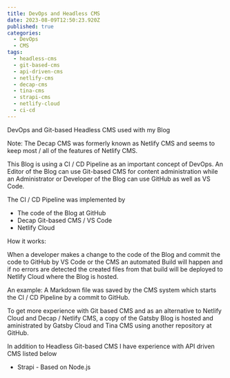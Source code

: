 ```yaml
---
title: DevOps and Headless CMS
date: 2023-08-09T12:50:23.920Z
published: true
categories:
  - DevOps
  - CMS
tags:
  - headless-cms
  - git-based-cms
  - api-driven-cms
  - netlify-cms
  - decap-cms
  - tina-cms
  - strapi-cms
  - netlify-cloud
  - ci-cd
---
```

DevOps and Git-based Headless CMS used with my Blog

Note: The Decap CMS was formerly known as Netlify CMS and seems to keep most / all of the features of Netlify CMS. 

This Blog is using a CI / CD Pipeline as an important concept of DevOps. An Editor of the Blog can use Git-based CMS for content administration while an Administrator or Developer of the Blog can use GitHub as well as VS Code.

The CI / CD Pipeline was implemented by

* The code of the Blog at GitHub
* Decap Git-based CMS / VS Code
* Netlify Cloud

How it works: 

When a developer makes a change to the code of the Blog and commit the code to GitHub by VS Code or the CMS an automated Build will happen and if no errors are detected the created files from that build will be deployed to Netlify Cloud where the Blog is hosted.

An example: A Markdown file was saved by the CMS system which starts the CI / CD Pipeline by a commit to GitHub.

To get more experience with Git based CMS and as an alternative to Netlify Cloud and Decap / Netlify CMS, a copy of the Gatsby Blog is hosted and aministrated by Gatsby Cloud and Tina CMS using another repository at GitHub.

In addition to Headless Git-based CMS I have experience with API driven CMS listed below

* Strapi - Based on Node.js
